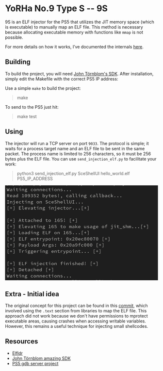 # YoRHa No.9 Type S -- 9S

9S is an ELF injector for the PS5 that utilizes the JIT memory space (which is executable) to manually map an ELF file. This method is necessary because allocating executable memory with functions like `mmap` is not possible.

For more details on how it works, I’ve documented the internals [here](https://reversing.codes/posts/PlayStation-5-ELF-Injection/).

## Building

To build the project, you will need [John Törnblom's SDK](https://github.com/ps5-payload-dev/sdk). After installation, simply edit the Makefile with the correct PS5 IP address:


Use a simple `make` to build the project:

> make

To send to the PS5 just hit:

> make test

## Using

The injector will run a TCP server on port `9033`. The protocol is simple; it waits for a process target name and an ELF file to be sent in the same packet. The process name is limited to 256 characters, so it must be 256 bytes plus the ELF file. You can use `send_injection_elf.py` to facilitate your work:

> python3 send_injection_elf.py SceShellUI hello_world.elf PS5_IP_ADDRESS


![](assets/elf_injection_example.png)



## Extra - Initial idea

The original concept for this project can be found in this [commit](https://github.com/buzzer-re/NineS/tree/24067bdb0103ad335293d5f0a9fbc09d59de005d), which involved using the `.text` section from libraries to map the ELF file. This approach did not work because we don't have permissions to mprotect executable areas, causing crashes when accessing writable variables. However, this remains a useful technique for injecting small shellcodes.


## Resources

- [Elfldr](https://github.com/ps5-payload-dev/elfldr)
- [John Törnblom amazing SDK](https://github.com/ps5-payload-dev/sdk)
- [PS5 gdb server project](https://github.com/ps5-payload-dev/gdbsrv)


